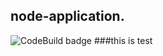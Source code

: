 ## node-application.
![CodeBuild badge](https://codebuild.us-east-1.amazonaws.com/badges?uuid=eyJlbmNyeXB0ZWREYXRhIjoiK05iN1kzck5uVmpzRnhpSVZHMnd0dXU1NWw5QU5vSUZSNTNJTkhKTEJ6ZTZoa2VtZ0xxOHhvcS9Uc0lUT1cvdm9LYW9kRjA5c2FKU2lOZkxwVXVIZTVVPSIsIml2UGFyYW1ldGVyU3BlYyI6IjVMUWtiR0pUUWlBaTE4YjYiLCJtYXRlcmlhbFNldFNlcmlhbCI6MX0%3D&branch=master)
###this is test
